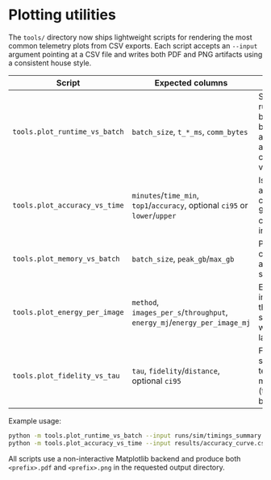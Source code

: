 # Plotting utilities

The `tools/` directory now ships lightweight scripts for rendering the most
common telemetry plots from CSV exports. Each script accepts an `--input`
argument pointing at a CSV file and writes both PDF and PNG artifacts using a
consistent house style.

| Script | Expected columns | Description |
| --- | --- | --- |
| `tools.plot_runtime_vs_batch` | `batch_size`, `t_*_ms`, `comm_bytes` | Stacked runtime breakdown per batch size with a secondary axis for communication volume. |
| `tools.plot_accuracy_vs_time` | `minutes`/`time_min`, `top1`/`accuracy`, optional `ci95` or `lower`/`upper` | Iso-time accuracy curves with 95% confidence intervals. |
| `tools.plot_memory_vs_batch` | `batch_size`, `peak_gb`/`max_gb` | Peak memory consumption as the batch size changes. |
| `tools.plot_energy_per_image` | `method`, `images_per_s`/`throughput`, `energy_mj`/`energy_per_image_mj` | Energy per image versus throughput scatter plot with inline labels. |
| `tools.plot_fidelity_vs_tau` | `tau`, `fidelity`/`distance`, optional `ci95` | Fidelity sweeps over teacher momentum (tau) with error bars. |

Example usage:

```bash
python -m tools.plot_runtime_vs_batch --input runs/sim/timings_summary.csv --output-dir figures
python -m tools.plot_accuracy_vs_time --input results/accuracy_curve.csv
```

All scripts use a non-interactive Matplotlib backend and produce both
`<prefix>.pdf` and `<prefix>.png` in the requested output directory.
